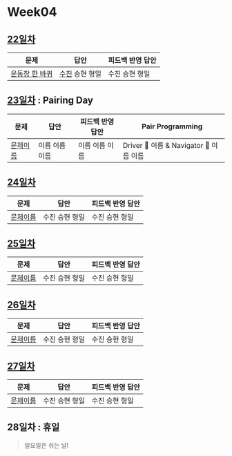 # Week04

## [22일차](Day22)

| 문제                 | 답안                | 피드백 반영 답안    |
| -------------------- | ------------------- | ------------------- |
| [운동장 한 바퀴](https://www.acmicpc.net/problem/16486) | [수진](Day22/bj16486_ksj.js) 승현 형일 | 수진 승현 형일 |

## [23일차](Day23) : Pairing Day

| 문제                 | 답안                | 피드백 반영 답안     | Pair Programming    |
| -------------------- | ------------------- | ------------------- | ------------------- |
| [문제이름](문제링크) | 이름 이름 이름 | 이름 이름 이름 | Driver 🚗 이름 & Navigator 🧭 이름 이름 |

## [24일차](Day24)

| 문제                 | 답안                | 피드백 반영 답안    |
| -------------------- | ------------------- | ------------------- |
| [문제이름](문제링크) | 수진 승현 형일 | 수진 승현 형일 |

## [25일차](Day25)

| 문제                 | 답안                | 피드백 반영 답안    |
| -------------------- | ------------------- | ------------------- |
| [문제이름](문제링크) | 수진 승현 형일 | 수진 승현 형일 |

## [26일차](Day26)

| 문제                 | 답안                | 피드백 반영 답안    |
| -------------------- | ------------------- | ------------------- |
| [문제이름](문제링크) | 수진 승현 형일 | 수진 승현 형일 |

## [27일차](Day27)

| 문제                 | 답안                | 피드백 반영 답안    |
| -------------------- | ------------------- | ------------------- |
| [문제이름](문제링크) | 수진 승현 형일 | 수진 승현 형일 |

## 28일차 : 휴일
> 일요일은 쉬는 날!
